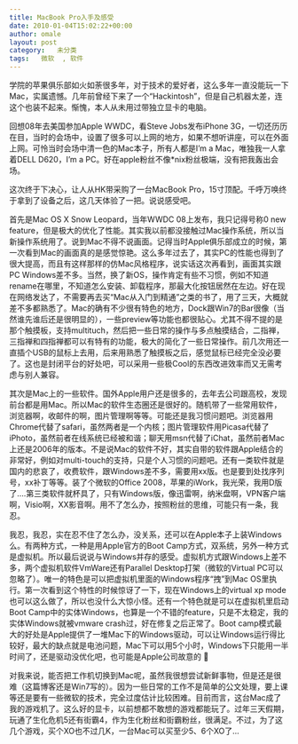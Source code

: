 ```yaml
---
title: MacBook Pro入手及感受
date: 2010-01-04T15:02:22+00:00
author: omale
layout: post
category:   未分类  
tags:   微软  , 软件
---
```

学院的苹果俱乐部如火如荼很多年，对于技术的爱好者，这么多年一直没能玩一下Mac，实属遗憾。几年前曾经下来了一个&ldquo;Hackintosh&rdquo;，但是自己机器太差，连这个也装不起来。惭愧，本人从未用过带独立显卡的电脑。

回想08年去美国参加Apple WWDC，看Steve Jobs发布iPhone 3G，一切还历历在目，当时的会场中，设置了很多可以上网的地方，如果不想听讲座，可以在外面上网。可怜当时会场中清一色的Mac本子，所有人都是I&#8217;m a Mac，唯独我一人拿着DELL D620，I&#8217;m a PC。好在apple粉丝不像*nix粉丝极端，没有把我轰出会场。

这次终于下决心，让人从HK带采购了一台MacBook Pro，15寸顶配。千呼万唤终于拿到了设备之后，这几天体验了一把。说说感受吧。

首先是Mac OS X Snow Leopard，当年WWDC 08上发布，我只记得号称0 new feature，但是极大的优化了性能。其实我以前都没接触过Mac操作系统，所以当新操作系统用了。说到Mac不得不说画面。记得当时Apple俱乐部成立的时候，第一次看到Mac的画面真的是感觉惊艳。这么多年过去了，其实PC的性能也得到了很大提高，而且有这样那样的仿Mac风格程序，说实话这次再看到，画面其实跟PC Windows差不多。当然，换了新OS，操作肯定有些不习惯，例如不知道rename在哪里，不知道怎么安装、卸载程序，那最大化按钮居然在左边。好在现在网络发达了，不需要再去买&ldquo;Mac从入门到精通&rdquo;之类的书了，用了三天，大概就差不多都熟悉了。Mac的确有不少很有特色的地方，Dock跟Win7的Bar很像（当然谁先谁后还是很明显的），一些preview等功能也都很贴心。尤其不得不提的是那个触摸板，支持multituch，然后把一些日常的操作与多点触摸结合，二指禅，三指禅和四指禅都可以有特有的功能，极大的简化了一些日常操作。前几次用还一直插个USB的鼠标上去用，后来用熟悉了触摸板之后，感觉鼠标已经完全没必要了。这也是封闭平台的好处吧，可以采用一些极Cool的东西改进效率而又无需考虑与别人兼容。

其次是Mac上的一些软件。国外Apple用户还是很多的，去年去公司跟高校，发现前台都是用Mac。所以Mac的软件生态圈还是很好的。随机带了一些常用软件，浏览器啊，收邮件的啊，图片管理啊等等。可能还是我习惯问题吧。浏览器用Chrome代替了safari，虽然两者是一个内核；图片管理软件用Picasa代替了iPhoto，虽然前者在线系统已经被和谐；聊天用msn代替了iChat，虽然前者Mac上还是2006年的版本。不是说Mac的软件不好，其实自带的软件跟Apple结合的非常好，例如对multi-touch的支持，只是个人习惯的问题吧。还有一类软件就是国内的悲哀了，收费软件，跟Windows差不多，需要用xx版。也是要到处找序列号，xx补丁等等。装了个微软的Office 2008，苹果的iWork，我光荣，我用D版了&#8230;.第三类软件就杯具了，只有Windows版，像迅雷啊，纳米盘啊，VPN客户端啊，Visio啊，XX影音啊。用不了怎么办，按照粉丝的思维，可能只有一条，我忍。

我忍，我忍，实在忍不住了怎么办，没关系，还可以在Apple本子上装Windows么。有两种方式，一种是用Apple官方的Boot Camp方式，双系统，另外一种方式是虚拟机。所以最后说说与Windows并存的感受。虚拟机方式跟Windows上差不多，两个虚拟机软件VmWare还有Parallel Desktop打架（微软的Virtual PC可以忽略了）。唯一的特色是可以把虚拟机里面的Windows程序&ldquo;拽&rdquo;到Mac OS里执行。第一次看到这个特性的时候惊讶了一下，现在Windows上的virtual xp mode也可以这么做了，所以也没什么大惊小怪。还有一个特色就是可以在虚拟机里启动Boot Camp中的实体Windows，也算是一个不错的feature，只是不太稳定，我的实体Windows就被vmware crash过，好在修复之后正常了。Boot camp模式最大的好处是Apple提供了一堆Mac下的Windows驱动，可以让Windows运行得比较好，最大的缺点就是电池问题，Mac下可以用5个小时，Windows下只能用一半时间了，还是驱动没优化吧，也可能是Apple公司故意的 🙂

对我来说，能否把工作机切换到Mac呢，虽然我很想尝试新鲜事物，但是还是很难（这篇博客还是Win7写的）。因为一些日常的工作不是简单的公文处理，要上课等还是要有一些微软的技术，完全过度估计比较困难。目前而言，这台Mac成了我的游戏机了。这么好的显卡，以前想都不敢想的游戏都能玩了。过年三天假期，玩通了生化危机5还有街霸4，作为生化粉丝和街霸粉丝，很满足。不过，为了这几个游戏，买个XO也不过几K，一台Mac可以买至少5、6个XO了&#8230;

 

 